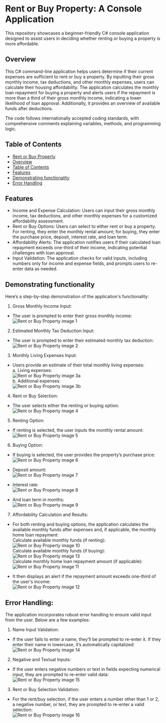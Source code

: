 # Rent or Buy Property: A Console Application
This repository showcases a beginner-friendly C# console application designed to assist users in deciding whether renting or buying a property is more affordable.

## Overview
This C# command-line application helps users determine if their current expenses are sufficient to rent or buy a property. By inputting their gross monthly income, tax deductions, and other monthly expenses, users can calculate their housing affordability. The application calculates the monthly loan repayment for buying a property and alerts users if the repayment is more than a third of their gross monthly income, indicating a lower likelihood of loan approval. Additionally, it provides an overview of available funds after deductions.

The code follows internationally accepted coding standards, with comprehensive comments explaining variables, methods, and programming logic.

## Table of Contents
- [Rent or Buy Property](#rent-or-buy-property-a-console-application)
- [Overview](#overview)
- [Table of Contents](#table-of-contents)
- [Features](#features)
- [Demonstrating functionality](#demonstrating-functionality)
- [Error Handling](#error-handling)


## Features
- Income and Expense Calculation: Users can input their gross monthly income, tax deductions, and other monthly expenses for a customized affordability assessment.
- Rent or Buy Options: Users can select to either rent or buy a property. For renting, they enter the monthly rental amount; for buying, they enter the purchase price, deposit, interest rate, and loan term.
- Affordability Alerts: The application notifies users if their calculated loan repayment exceeds one-third of their income, indicating potential challenges with loan approval.
- Input Validation: The application checks for valid inputs, including numbers only for income and expense fields, and prompts users to re-enter data as needed.


## Demonstrating functionality
Here’s a step-by-step demonstration of the application's functionality:

1. Gross Monthly Income Input:
* The user is prompted to enter their gross monthly income:
<br> <img src="assets/images/RoB1.png" alt="Rent or Buy Property image 1">

2. Estimated Monthly Tax Deduction Input:
* The user is prompted to enter their estimated monthly tax deduction:
<br> <img src="assets/images/RoB2.png" alt="Rent or Buy Property image 2">

3. Monthly Living Expenses Input:
* Users provide an estimate of their total monthly living expenses:
<br> a. Living expenses:
<br> <img src="assets/images/RoB3a.png" alt="Rent or Buy Property image 3a">
<br> b. Additional expenses:
<br> <img src="assets/images/RoB3b.png" alt="Rent or Buy Property image 3b">

4. Rent or Buy Selection:
* The user selects either the renting or buying option:
<br> <img src="assets/images/RoB4.png" alt="Rent or Buy Property image 4">

5. Renting Option:
* If renting is selected, the user inputs the monthly rental amount:
<br> <img src="assets/images/RoB5.png" alt="Rent or Buy Property image 5">

6. Buying Option:
* If buying is selected, the user provides the property’s purchase price: 
<br> <img src="assets/images/RoB6.png" alt="Rent or Buy Property image 6">

* Deposit amount:
<br> <img src="assets/images/RoB7.png" alt="Rent or Buy Property image 7">

* Interest rate:
<br> <img src="assets/images/RoB8.png" alt="Rent or Buy Property image 8">

* And loan term in months:
<br> <img src="assets/images/RoB9.png" alt="Rent or Buy Property image 9">

7. Affordability Calculation and Results:
* For both renting and buying options, the application calculates the available monthly funds after expenses and, if applicable, the monthly home loan repayment:
<br> Calculate available monthly funds (if renting):
<br> <img src="assets/images/RoB10.png" alt="Rent or Buy Property image 10">
<br> Calculate available monthly funds (if buying):
<br> <img src="assets/images/RoB13.png" alt="Rent or Buy Property image 13">
<br> Calculate monthly home loan repayment amount (if applicable):
<br> <img src="assets/images/RoB11.png" alt="Rent or Buy Property image 11">

* It then displays an alert if the repayment amount exceeds one-third of the user's income:
<br> <img src="assets/images/RoB12.png" alt="Rent or Buy Property image 12">


## Error Handling: 
The application incorporates robust error handling to ensure valid input from the user. Below are a few examples:

1. Name Input Validation:
* If the user fails to enter a name, they’ll be prompted to re-enter it. If they enter their name in lowercase, it’s automatically capitalized:
<br> <img src="assets/images/RoB14.png" alt="Rent or Buy Property image 14">

2. Negative and Textual Inputs:
* If the user enters negative numbers or text in fields expecting numerical input, they are prompted to re-enter valid data:
<br> <img src="assets/images/RoB15.png" alt="Rent or Buy Property image 15">

3. Rent or Buy Selection Validation:
* For the rent/buy selection, if the user enters a number other than 1 or 2, a negative number, or text, they are prompted to re-enter a valid selection:
<br> <img src="assets/images/RoB16.png" alt="Rent or Buy Property image 16">